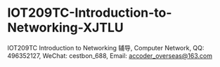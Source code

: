 # IOT209TC-Introduction-to-Networking-XJTLU
IOT209TC Introduction to Networking 辅导, Computer Network, QQ: 496352127, WeChat: cestbon_688, Email: accoder_overseas@163.com
